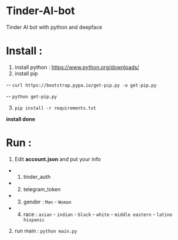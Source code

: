 # Tinder-AI-bot
Tinder AI bot with python and deepface

# Install :
1. install python : https://www.python.org/downloads/
2. install pip 

-- `curl https://bootstrap.pypa.io/get-pip.py -o get-pip.py`

-- `python get-pip.py`

3. `pip install -r requirements.txt`

__install done__

# Run :

1. Edit __account.json__ and put your info 

- 1. tinder_auth 

- 2. telegram_token

- 3. gender : `Man` - `Woman`

- 4. race : `asian` - `indian` - `black` - `white` - `middle eastern` - `latino hispanic`

2. run main : `python main.py`

